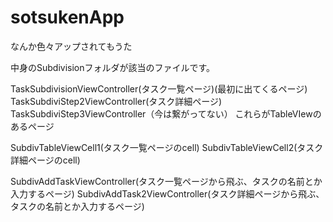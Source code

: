 # sotsukenApp
なんか色々アップされてもうた


中身のSubdivisionフォルダが該当のファイルです。

TaskSubdivisionViewController(タスク一覧ページ)(最初に出てくるページ)
TaskSubdiviStep2ViewController(タスク詳細ページ)
TaskSubdiviStep3ViewController（今は繋がってない）
これらがTableVIewのあるページ

SubdivTableViewCell1(タスク一覧ページのcell)
SubdivTableViewCell2(タスク詳細ページのcell)

SubdivAddTaskViewController(タスク一覧ページから飛ぶ、タスクの名前とか入力するページ)
SubdivAddTask2ViewController(タスク詳細ページから飛ぶ、タスクの名前とか入力するページ)
